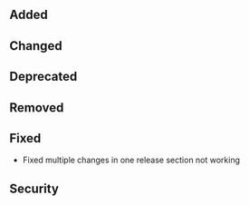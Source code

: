 ## Added



## Changed



## Deprecated



## Removed



## Fixed

- Fixed multiple changes in one release section not working

## Security

